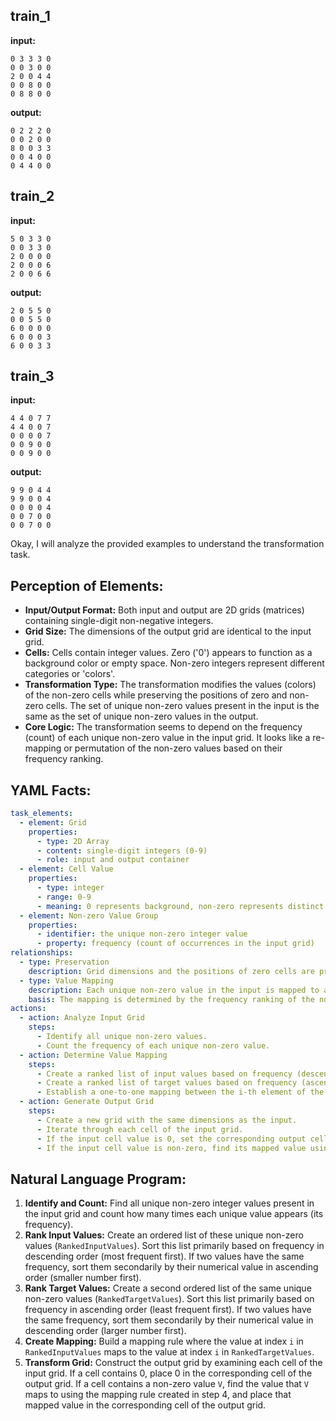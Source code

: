 
## train_1

**input:**
```
0 3 3 3 0
0 0 3 0 0
2 0 0 4 4
0 0 8 0 0
0 8 8 0 0
```


**output:**
```
0 2 2 2 0
0 0 2 0 0
8 0 0 3 3
0 0 4 0 0
0 4 4 0 0
```


## train_2

**input:**
```
5 0 3 3 0
0 0 3 3 0
2 0 0 0 0
2 0 0 0 6
2 0 0 6 6
```


**output:**
```
2 0 5 5 0
0 0 5 5 0
6 0 0 0 0
6 0 0 0 3
6 0 0 3 3
```


## train_3

**input:**
```
4 4 0 7 7
4 4 0 0 7
0 0 0 0 7
0 0 9 0 0
0 0 9 0 0
```


**output:**
```
9 9 0 4 4
9 9 0 0 4
0 0 0 0 4
0 0 7 0 0
0 0 7 0 0
```

Okay, I will analyze the provided examples to understand the transformation task.

## Perception of Elements:

*   **Input/Output Format:** Both input and output are 2D grids (matrices) containing single-digit non-negative integers.
*   **Grid Size:** The dimensions of the output grid are identical to the input grid.
*   **Cells:** Cells contain integer values. Zero ('0') appears to function as a background color or empty space. Non-zero integers represent different categories or 'colors'.
*   **Transformation Type:** The transformation modifies the values (colors) of the non-zero cells while preserving the positions of zero and non-zero cells. The set of unique non-zero values present in the input is the same as the set of unique non-zero values in the output.
*   **Core Logic:** The transformation seems to depend on the frequency (count) of each unique non-zero value in the input grid. It looks like a re-mapping or permutation of the non-zero values based on their frequency ranking.

## YAML Facts:


```yaml
task_elements:
  - element: Grid
    properties:
      - type: 2D Array
      - content: single-digit integers (0-9)
      - role: input and output container
  - element: Cell Value
    properties:
      - type: integer
      - range: 0-9
      - meaning: 0 represents background, non-zero represents distinct objects/colors
  - element: Non-zero Value Group
    properties:
      - identifier: the unique non-zero integer value
      - property: frequency (count of occurrences in the input grid)
relationships:
  - type: Preservation
    description: Grid dimensions and the positions of zero cells are preserved between input and output.
  - type: Value Mapping
    description: Each unique non-zero value in the input is mapped to a unique non-zero value in the output. The set of unique non-zero values remains the same.
    basis: The mapping is determined by the frequency ranking of the non-zero values in the input grid.
actions:
  - action: Analyze Input Grid
    steps:
      - Identify all unique non-zero values.
      - Count the frequency of each unique non-zero value.
  - action: Determine Value Mapping
    steps:
      - Create a ranked list of input values based on frequency (descending order). Break ties by sorting values in ascending order.
      - Create a ranked list of target values based on frequency (ascending order). Break ties by sorting values in descending order.
      - Establish a one-to-one mapping between the i-th element of the input rank list and the i-th element of the target rank list.
  - action: Generate Output Grid
    steps:
      - Create a new grid with the same dimensions as the input.
      - Iterate through each cell of the input grid.
      - If the input cell value is 0, set the corresponding output cell value to 0.
      - If the input cell value is non-zero, find its mapped value using the established mapping and set the corresponding output cell value to the mapped value.
```


## Natural Language Program:

1.  **Identify and Count:** Find all unique non-zero integer values present in the input grid and count how many times each unique value appears (its frequency).
2.  **Rank Input Values:** Create an ordered list of these unique non-zero values (`RankedInputValues`). Sort this list primarily based on frequency in descending order (most frequent first). If two values have the same frequency, sort them secondarily by their numerical value in ascending order (smaller number first).
3.  **Rank Target Values:** Create a second ordered list of the same unique non-zero values (`RankedTargetValues`). Sort this list primarily based on frequency in ascending order (least frequent first). If two values have the same frequency, sort them secondarily by their numerical value in descending order (larger number first).
4.  **Create Mapping:** Build a mapping rule where the value at index `i` in `RankedInputValues` maps to the value at index `i` in `RankedTargetValues`.
5.  **Transform Grid:** Construct the output grid by examining each cell of the input grid. If a cell contains 0, place 0 in the corresponding cell of the output grid. If a cell contains a non-zero value `V`, find the value that `V` maps to using the mapping rule created in step 4, and place that mapped value in the corresponding cell of the output grid.
